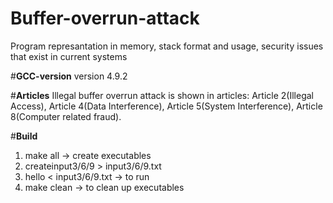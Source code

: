 # Buffer-overrun-attack
Program represantation in memory, stack format and usage, security issues that exist in current systems

#**GCC-version**
version 4.9.2

#**Articles**
Illegal buffer overrun attack is shown in articles: Article 2(Illegal Access), Article 4(Data Interference), Article 5(System Interference), Article 8(Computer related fraud).

#**Build**
1. make all -> create executables
2. createinput3/6/9 > input3/6/9.txt
3. hello < input3/6/9.txt -> to run
4. make clean -> to clean up executables

